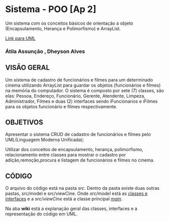 # Sistema - POO [Ap 2]
 Um sistema com os conceitos básicos de orientação a objeto
  (Encapsulamento, Herança e Polimorfismo) e ArrayList.
  
[Link para UML](https://drive.google.com/file/d/1iYxjic9i-slF0SKPCu8H3xbw5Qg1sTgB/view)

### Átila Assunção , Dheyson Alves


## VISÃO GERAL
Um sistema de cadastro de funcionários e filmes para um determinado cinema utilizando ArrayList para guardar os objetos (funcionários e filmes) na memória do computador.
O sistema é composto por sete (7) classes, são elas: Pessoa, Endereço, Funcionário, Gerente, Atendente, Limpeza, Administrador, Filmes e duas (2) interfaces sendo iFuncionarios 
e iFilmes para os objetos funcionário e filmes respectivamente.

## OBJETIVOS

Apresentar o sistema CRUD de cadastro de funcionários e filmes pelo UML(Linguagem Moderna Unificada);

Utilizar dos conceitos de encapsulamento, herança, polimorfismo, relacionamento entre classes para mostrar o cadastro por adição,remoção,procura e listagem de funcionários e filmes no cinema.

## CÓDIGO

O arquivo do código está na pasta _src_. Dentro da pasta existe duas outras pastas, src/model e src/viewCine. Onde _src/model_ está as  [classes e interfaces](https://github.com/Dheyson/CRUD_JAVA_POO/tree/master/src/model) e a _src/viewCine_ está a classe principal  [_main_](https://github.com/Dheyson/CRUD_JAVA_POO/tree/master/src/viewCine). 

Na aba **wiki** está a explanação geral das classes, interfaces e a representação do código em UML.

